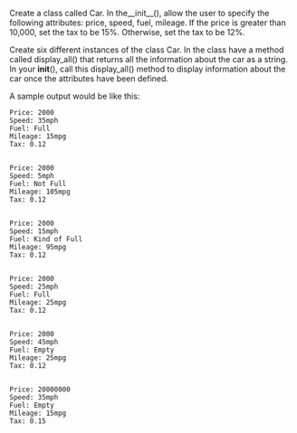 Create a class called  Car. In the__init__(), allow the user to specify the following attributes: price, speed, fuel, mileage. If the price is greater than 10,000, set the tax to be 15%. Otherwise, set the tax to be 12%. 

Create six different instances of the class Car. In the class have a method called display_all() that returns all the information about the car as a string. In your __init__(), call this display_all() method to display information about the car once the attributes have been defined.

A sample output would be like this:

	Price: 2000
	Speed: 35mph
	Fuel: Full
	Mileage: 15mpg
	Tax: 0.12


	Price: 2000
	Speed: 5mph
	Fuel: Not Full
	Mileage: 105mpg
	Tax: 0.12


	Price: 2000
	Speed: 15mph
	Fuel: Kind of Full
	Mileage: 95mpg
	Tax: 0.12


	Price: 2000
	Speed: 25mph
	Fuel: Full
	Mileage: 25mpg
	Tax: 0.12


	Price: 2000
	Speed: 45mph
	Fuel: Empty
	Mileage: 25mpg
	Tax: 0.12


	Price: 20000000
	Speed: 35mph
	Fuel: Empty
	Mileage: 15mpg
	Tax: 0.15